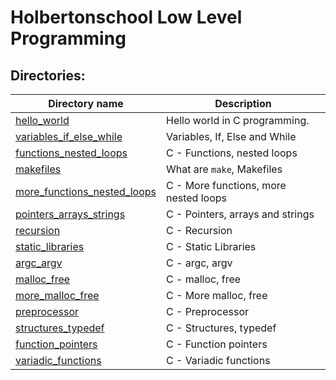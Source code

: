 # Holbertonschool Low Level Programming

## Directories:

| Directory name                                                | Description                           |
| ------------------------------------------------------------- | ------------------------------------- |
| [hello_world](./hello_world)                                  | Hello world in C programming.         |
| [variables_if_else_while](./variables_if_else_while/)         | Variables, If, Else and While         |
| [functions_nested_loops](./functions_nested_loops/)           | C - Functions, nested loops           |
| [makefiles](./makefiles/)                                     | What are `make`, Makefiles            |
| [more_functions_nested_loops](./more_functions_nested_loops/) | C - More functions, more nested loops |
| [pointers_arrays_strings](./pointers_arrays_strings/)         | C - Pointers, arrays and strings      |
| [recursion](./recursion/)                                     | C - Recursion                         |
| [static_libraries](./static_libraries/)                       | C - Static Libraries                  |
| [argc_argv](./argc_argv/)                                     | C - argc, argv                        |
| [malloc_free](./malloc_free/)                                 | C - malloc, free                      |
| [more_malloc_free](./more_malloc_free/)                       | C - More malloc, free                 |
| [preprocessor](./preprocessor/)                               | C - Preprocessor                      |
| [structures_typedef](./structures_typedef/)                   | C - Structures, typedef               |
| [function_pointers](./function_pointers/)                     | C - Function pointers                 |
| [variadic_functions](./variadic_functions/)                   | C - Variadic functions                |
